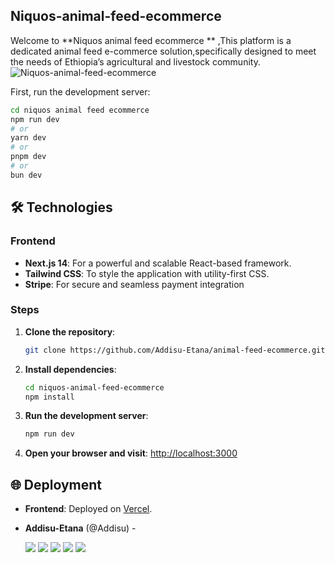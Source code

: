 ## Niquos-animal-feed-ecommerce
 Welcome to **Niquos animal feed ecommerce ** ,This platform is a dedicated animal feed e-commerce solution,specifically designed to meet the needs of Ethiopia’s agricultural and livestock community.
![Niquos-animal-feed-ecommerce](https://github.com/Addisu-Etana/animal-feed-ecommerce)


First, run the development server:

```bash
cd niquos animal feed ecommerce
npm run dev
# or
yarn dev
# or
pnpm dev
# or
bun dev
```
## 🛠️  Technologies

### Frontend
- **Next.js 14**: For a powerful and scalable React-based framework.
- **Tailwind CSS**: To style the application with utility-first CSS.
- **Stripe**: For secure and seamless payment integration

### Steps

1. **Clone the repository**:
   ```sh
   git clone https://github.com/Addisu-Etana/animal-feed-ecommerce.git
   ```

2. **Install dependencies**:
   ```sh
   cd niquos-animal-feed-ecommerce
   npm install
   ```

3. **Run the development server**:
   ```sh
   npm run dev
   ```

4. **Open your browser and visit**:
   [http://localhost:3000](http://localhost:3000)


## 🌐 Deployment

- **Frontend**: Deployed on [Vercel](https://animal-feed-ecommerce-4nrp.vercel.app/).

- **Addisu-Etana** (@Addisu) - 

  [<img src="https://img.shields.io/badge/Twitter-1DA1F2.svg?&style=plastic&logo=twitter&logoColor=white"/>](https://x.com/addisu_etana)
  [<img src="https://img.shields.io/badge/Linkedin-0A66C2.svg?&style=plastic&logo=linkedin&logoColor=white"/>](https://www.linkedin.com/in/addisu-etana-117258252/)
  [<img src="https://img.shields.io/badge/GitHub-181717.svg?&style=plastic&logo=github&logoColor=white"/>](https://github.com/Addisu-Etana)
  [<img src="https://img.shields.io/badge/Facebook-blue">](https://www.facebook.com/addisuzola)
  [<img src="https://img.shields.io/badge/Telegram-Blue">](https://www.t.me/addisuzola)













